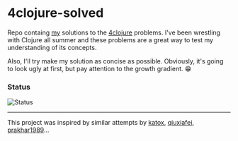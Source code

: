 # 4clojure-solved

Repo containg [my](http://www.4clojure.com/user/ykumards) solutions to the [4clojure](http://www.4clojure.com/) problems. I've been wrestling with Clojure all summer and these problems are a great way to test my understanding of its concepts.

Also, I'll try make my solution as concise as possible. Obviously, it's going to look ugly at first, but pay attention to the growth gradient. :grin:

### Status

![Status](https://img.shields.io/badge/Solved-66%2F156-green.svg)

---
This project was inspired by similar attempts by [katox](https://github.com/katox/4clojure-solutions), [qiuxiafei](https://github.com/qiuxiafei/4clojure), [prakhar1989](https://github.com/prakhar1989/4clojure-solutions)...
